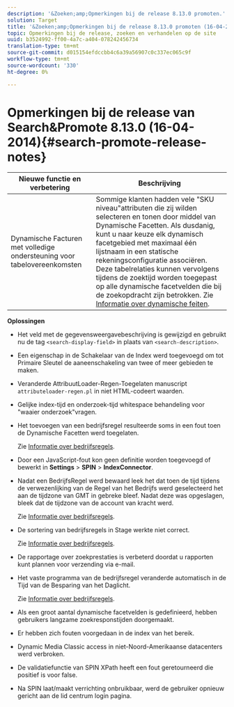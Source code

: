 ```yaml
---
description: '&Zoeken;amp;Opmerkingen bij de release 8.13.0 promoten.'
solution: Target
title: '&Zoeken;amp;Opmerkingen bij de release 8.13.0 promoten (16-04-2014)'
topic: Opmerkingen bij de release, zoeken en verhandelen op de site
uuid: b3524992-ff00-4a7c-a404-078242456734
translation-type: tm+mt
source-git-commit: d015154efdccbb4c6a39a56907c0c337ec065c9f
workflow-type: tm+mt
source-wordcount: '330'
ht-degree: 0%

---
```



# Opmerkingen bij de release van Search&amp;Promote 8.13.0 (16-04-2014){#search-promote-release-notes}

| Nieuwe functie en verbetering | Beschrijving |
|----------------------------------------------|---------------------------------------------------------------------------------------------------------------------------------------------------------------------------------------------------------------------------------------------------------------------------------------------------------------------------------------------------------------------------------------------|
| Dynamische Facturen met volledige ondersteuning voor tabelovereenkomsten | Sommige klanten hadden vele &quot;SKU niveau&quot;attributen die zij wilden selecteren en tonen door middel van Dynamische Facetten. Als dusdanig, kunt u naar keuze elk dynamisch facetgebied met maximaal één lijstnaam in een statische rekeningsconfiguratie associëren. Deze tabelrelaties kunnen vervolgens tijdens de zoektijd worden toegepast op alle dynamische facetvelden die bij de zoekopdracht zijn betrokken. Zie [Informatie over dynamische feiten](../c-about-design-menu/c-about-dynamic-facets.md#concept_E65A70C9C2E04804BF24FBE1B3CAD899). |

**Oplossingen**

* Het veld met de gegevensweergavebeschrijving is gewijzigd en gebruikt nu de tag `<search-display-field>` in plaats van `<search-description>`.
* Een eigenschap in de Schakelaar van de Index werd toegevoegd om tot Primaire Sleutel de aaneenschakeling van twee of meer gebieden te maken.
* Veranderde AttribuutLoader-Regen-Toegelaten manuscript `attributeloader-regen.pl` in niet HTML-codeert waarden.
* Gelijke index-tijd en onderzoek-tijd whitespace behandeling voor &quot;waaier onderzoek&quot;vragen.
* Het toevoegen van een bedrijfsregel resulteerde soms in een fout toen de Dynamische Facetten werd toegelaten.

   Zie [Informatie over bedrijfsregels](../c-about-rules-menu/c-about-business-rules.md#concept_2A93D76216754D3D8412CDEA00BD26BD).

* Door een JavaScript-fout kon geen definitie worden toegevoegd of bewerkt in **Settings** > **SPIN** > **IndexConnector**.
* Nadat een BedrijfsRegel werd bewaard leek het dat toen de tijd tijdens de verwezenlijking van de Regel van het Bedrijfs werd geselecteerd het aan de tijdzone van GMT in gebreke bleef. Nadat deze was opgeslagen, bleek dat de tijdzone van de account van kracht werd.

   Zie [Informatie over bedrijfsregels](../c-about-rules-menu/c-about-business-rules.md#concept_2A93D76216754D3D8412CDEA00BD26BD).

* De sortering van bedrijfsregels in Stage werkte niet correct.

   Zie [Informatie over bedrijfsregels](../c-about-rules-menu/c-about-business-rules.md#concept_2A93D76216754D3D8412CDEA00BD26BD).

* De rapportage over zoekprestaties is verbeterd doordat u rapporten kunt plannen voor verzending via e-mail.
* Het vaste programma van de bedrijfsregel veranderde automatisch in de Tijd van de Besparing van het Daglicht.

   Zie [Informatie over bedrijfsregels](../c-about-rules-menu/c-about-business-rules.md#concept_2A93D76216754D3D8412CDEA00BD26BD).

* Als een groot aantal dynamische facetvelden is gedefinieerd, hebben gebruikers langzame zoekresponstijden doorgemaakt.
* Er hebben zich fouten voorgedaan in de index van het bereik.
* Dynamic Media Classic access in niet-Noord-Amerikaanse datacenters werd verbroken.
* De validatiefunctie van SPIN XPath heeft een fout geretourneerd die positief is voor false.

* Na SPIN laat/maakt verrichting onbruikbaar, werd de gebruiker opnieuw gericht aan de lid centrum login pagina.

